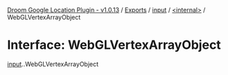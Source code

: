 [Droom Google Location Plugin - v1.0.13](../README.md) / [Exports](../modules.md) / [input](../modules/input.md) / [<internal\>](../modules/input._internal_.md) / WebGLVertexArrayObject

# Interface: WebGLVertexArrayObject

[input](../modules/input.md).[<internal>](../modules/input._internal_.md).WebGLVertexArrayObject
